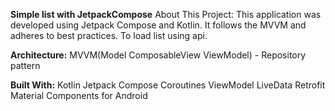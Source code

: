 **Simple list with JetpackCompose**
About This Project:
This application was developed using Jetpack Compose and Kotlin. It follows the MVVM and adheres to best practices. To load list using api.

**Architecture:**
MVVM(Model ComposableView ViewModel) - Repository pattern

**Built With:**
Kotlin
Jetpack Compose
Coroutines
ViewModel
LiveData
Retrofit
Material Components for Android
